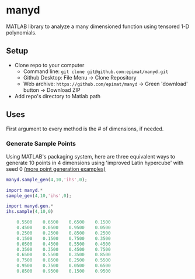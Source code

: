 # manyd
MATLAB library to analyze a many dimensioned function using tensored 1-D polynomials.

## Setup
* Clone repo to your computer
  * Command line: `git clone git@github.com:epimat/manyd.git`
  * Github Desktop: File Menu -> Clone Repository
  * Web archive: `https://github.com/epimat/manyd` -> Green 'download' button -> Download ZIP
* Add repo's directory to Matlab path

## Uses
First argument to every method is the # of dimensions, if needed.

### Generate Sample Points
Using MATLAB's packaging system, here are three equivalent ways to generate 10 points in 4 dimensions using 'improved Latin hypercube' with seed 0 [(more point generation examples)](+manyd/+gen/)
```matlab
manyd.sample_gen(4,10,'ihs',0);

import manyd.*
sample_gen(4,10,'ihs',0);

import manyd.gen.*
ihs.sample(4,10,0)

    0.5500    0.6500    0.6500    0.1500
    0.4500    0.0500    0.9500    0.0500
    0.2500    0.2500    0.8500    0.2500
    0.1500    0.1500    0.7500    0.3500
    0.0500    0.4500    0.5500    0.4500
    0.3500    0.3500    0.4500    0.7500
    0.6500    0.5500    0.3500    0.8500
    0.7500    0.8500    0.2500    0.5500
    0.9500    0.7500    0.0500    0.6500
    0.8500    0.9500    0.1500    0.9500

```
